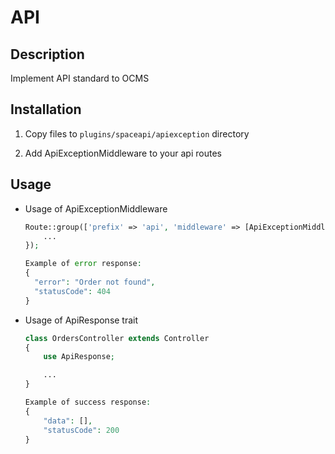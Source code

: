 # API

## Description
Implement API standard to OCMS

## Installation
1. Copy files to `plugins/spaceapi/apiexception` directory

2. Add ApiExceptionMiddleware to your api routes

## Usage
- Usage of ApiExceptionMiddleware
  ```php
  Route::group(['prefix' => 'api', 'middleware' => [ApiExceptionMiddleware::class]], function () {
      ...
  });

  Example of error response:
  {
    "error": "Order not found",
    "statusCode": 404
  }
  ```
- Usage of ApiResponse trait
  ```php
  class OrdersController extends Controller
  {
      use ApiResponse;

      ...
  }

  Example of success response:
  {
      "data": [],
      "statusCode": 200
  }
  ```
